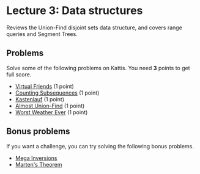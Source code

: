 # Lecture 3: Data structures

Reviews the Union-Find disjoint sets data structure, and covers range queries and Segment Trees.

<h2>Problems</h2>
Solve some of the following problems on Kattis. You need <b>3</b> points to get full score.
<ul>
	<li><a href="https://open.kattis.com/problems/virtualfriends">Virtual Friends</a> (1 point)</li>
	<li><a href="https://open.kattis.com/problems/subseqhard">Counting Subsequences</a> (1 point)</li>
	<li><a href="https://open.kattis.com/problems/kastenlauf">Kastenlauf</a> (1 point)</li>
	<li><a href="https://open.kattis.com/problems/almostunionfind">Almost Union-Find</a> (1 point)</li>
	<li><a href="https://open.kattis.com/problems/worstweather">Worst Weather Ever</a> (1 point)</li>
</ul>
<h2>Bonus problems</h2>
If you want a challenge, you can try solving the following bonus problems.
<ul>
	<li><a href="https://open.kattis.com/problems/megainversions">Mega Inversions</a></li>
	<li><a href="https://open.kattis.com/problems/more10">Marten's Theorem</a></li>
</ul>
